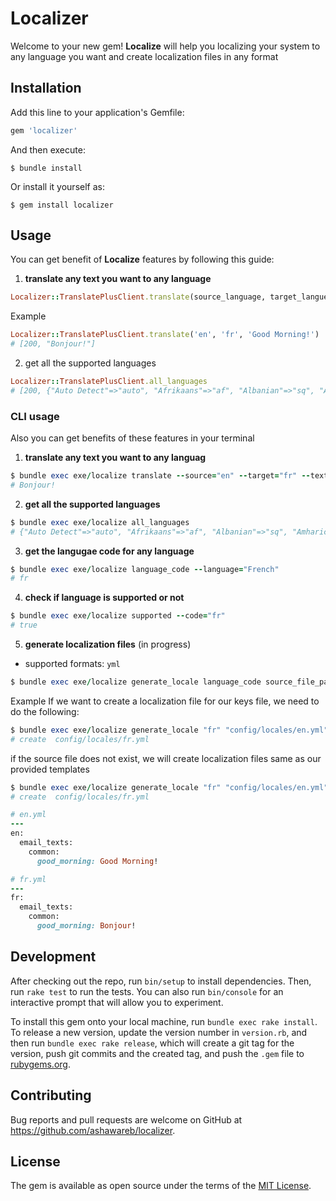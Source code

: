 # Localizer

Welcome to your new gem! **Localize** will help you localizing your system to any language you want and create localization files in any format

## Installation

Add this line to your application's Gemfile:

```ruby
gem 'localizer'
```

And then execute:

    $ bundle install

Or install it yourself as:

    $ gem install localizer

## Usage
You can get benefit of **Localize** features by following this guide:
1. **translate any text you want to any language**
```RUBY
Localizer::TranslatePlusClient.translate(source_language, target_langue, text)
```
Example
```RUBY
Localizer::TranslatePlusClient.translate('en', 'fr', 'Good Morning!')
# [200, "Bonjour!"]
```

2. get all the supported languages
```RUBY
Localizer::TranslatePlusClient.all_languages
# [200, {"Auto Detect"=>"auto", "Afrikaans"=>"af", "Albanian"=>"sq", "Amharic"=>"am", "Arabic"=>"ar", "Armenian"=>"hy", "Azerbaijani"=>"az", "Basque"=>"eu", "Belarusian"=>"be", "Bengali"=>"bn", "Bosnian"=>"bs", "Bulgarian"=>"bg", "Catalan"=>"ca", "Cebuano"=>"ceb", "Chinese (Simplified)"=>"zh-CN", "Chinese (Traditional)"=>"zh-TW", "Corsican"=>"co", "Croatian"=>"hr", "Czech"=>"cs", "Danish"=>"da", "Dutch"=>"nl", "English"=>"en", "Esperanto"=>"eo", "Estonian"=>"et", "Finnish"=>"fi", "French"=>"fr", "Frisian"=>"fy", "Galician"=>"gl", "Georgian"=>"ka", "German"=>"de", "Greek"=>"el", "Gujarati"=>"gu", "Haitian Creole"=>"ht", "Hausa"=>"ha", "Hawaiian"=>"haw", "Hebrew"=>"iw", "Hindi"=>"hi", "Hmong"=>"hmn", "Hungarian"=>"hu", "Icelandic"=>"is", "Igbo"=>"ig", "Indonesian"=>"id", "Irish"=>"ga", "Italian"=>"it", "Japanese"=>"ja", "Javanese"=>"jv", "Kannada"=>"kn", "Kazakh"=>"kk", "Khmer"=>"km", "Kinyarwanda"=>"rw", "Korean"=>"ko", "Kurdish (Kurmanji)"=>"ku", "Kurdish (Sorani)"=>"ckb", "Kyrgyz"=>"ky", "Lao"=>"lo", "Latin"=>"la", "Latvian"=>"lv", "Lithuanian"=>"lt", "Luxembourgish"=>"lb", "Macedonian"=>"mk", "Malagasy"=>"mg", "Malay"=>"ms", "Malayalam"=>"ml", "Maltese"=>"mt", "Maori"=>"mi", "Marathi"=>"mr", "Mongolian"=>"mn", "Myanmar (Burmese)"=>"my", "Nepali"=>"ne", "Norwegian"=>"no", "Nyanja (Chichewa)"=>"ny", "Odia (Oriya)"=>"or", "Pashto"=>"ps", "Persian"=>"fa", "Polish"=>"pl", "Portuguese (Portugal, Brazil)"=>"pt", "Punjabi"=>"pa", "Romanian"=>"ro", "Russian"=>"ru", "Samoan"=>"sm", "Scots Gaelic"=>"gd", "Serbian"=>"sr", "Sesotho"=>"st", "Shona"=>"sn", "Sindhi"=>"sd", "Sinhala (Sinhalese)"=>"si", "Slovak"=>"sk", "Slovenian"=>"sl", "Somali"=>"so", "Spanish"=>"es", "Sundanese"=>"su", "Swahili"=>"sw", "Swedish"=>"sv", "Tagalog (Filipino)"=>"tl", "Tajik"=>"tg", "Tamil"=>"ta", "Tatar"=>"tt", "Telugu"=>"te", "Thai"=>"th", "Turkish"=>"tr", "Turkmen"=>"tk", "Ukrainian"=>"uk", "Urdu"=>"ur", "Uyghur"=>"ug", "Uzbek"=>"uz", "Vietnamese"=>"vi", "Welsh"=>"cy", "Xhosa"=>"xh", "Yiddish"=>"yi", "Yoruba"=>"yo", "Zulu"=>"zu"}]
```

### CLI usage
Also you can get benefits of these features in your terminal
1. **translate any text you want to any languag**
```RUBY
$ bundle exec exe/localize translate --source="en" --target="fr" --text="Good Morning!"
# Bonjour!
```
2. **get all the supported languages**
```RUBY
$ bundle exec exe/localize all_languages
# {"Auto Detect"=>"auto", "Afrikaans"=>"af", "Albanian"=>"sq", "Amharic"=>"am", "Arabic"=>"ar", "Armenian"=>"hy", "Azerbaijani"=>"az", "Basque"=>"eu", "Belarusian"=>"be", "Bengali"=>"bn", "Bosnian"=>"bs", "Bulgarian"=>"bg", "Catalan"=>"ca", "Cebuano"=>"ceb", "Chinese (Simplified)"=>"zh-CN", "Chinese (Traditional)"=>"zh-TW", "Corsican"=>"co", "Croatian"=>"hr", "Czech"=>"cs", "Danish"=>"da", "Dutch"=>"nl", "English"=>"en", "Esperanto"=>"eo", "Estonian"=>"et", "Finnish"=>"fi", "French"=>"fr", "Frisian"=>"fy", "Galician"=>"gl", "Georgian"=>"ka", "German"=>"de", "Greek"=>"el", "Gujarati"=>"gu", "Haitian Creole"=>"ht", "Hausa"=>"ha", "Hawaiian"=>"haw", "Hebrew"=>"iw", "Hindi"=>"hi", "Hmong"=>"hmn", "Hungarian"=>"hu", "Icelandic"=>"is", "Igbo"=>"ig", "Indonesian"=>"id", "Irish"=>"ga", "Italian"=>"it", "Japanese"=>"ja", "Javanese"=>"jv", "Kannada"=>"kn", "Kazakh"=>"kk", "Khmer"=>"km", "Kinyarwanda"=>"rw", "Korean"=>"ko", "Kurdish (Kurmanji)"=>"ku", "Kurdish (Sorani)"=>"ckb", "Kyrgyz"=>"ky", "Lao"=>"lo", "Latin"=>"la", "Latvian"=>"lv", "Lithuanian"=>"lt", "Luxembourgish"=>"lb", "Macedonian"=>"mk", "Malagasy"=>"mg", "Malay"=>"ms", "Malayalam"=>"ml", "Maltese"=>"mt", "Maori"=>"mi", "Marathi"=>"mr", "Mongolian"=>"mn", "Myanmar (Burmese)"=>"my", "Nepali"=>"ne", "Norwegian"=>"no", "Nyanja (Chichewa)"=>"ny", "Odia (Oriya)"=>"or", "Pashto"=>"ps", "Persian"=>"fa", "Polish"=>"pl", "Portuguese (Portugal, Brazil)"=>"pt", "Punjabi"=>"pa", "Romanian"=>"ro", "Russian"=>"ru", "Samoan"=>"sm", "Scots Gaelic"=>"gd", "Serbian"=>"sr", "Sesotho"=>"st", "Shona"=>"sn", "Sindhi"=>"sd", "Sinhala (Sinhalese)"=>"si", "Slovak"=>"sk", "Slovenian"=>"sl", "Somali"=>"so", "Spanish"=>"es", "Sundanese"=>"su", "Swahili"=>"sw", "Swedish"=>"sv", "Tagalog (Filipino)"=>"tl", "Tajik"=>"tg", "Tamil"=>"ta", "Tatar"=>"tt", "Telugu"=>"te", "Thai"=>"th", "Turkish"=>"tr", "Turkmen"=>"tk", "Ukrainian"=>"uk", "Urdu"=>"ur", "Uyghur"=>"ug", "Uzbek"=>"uz", "Vietnamese"=>"vi", "Welsh"=>"cy", "Xhosa"=>"xh", "Yiddish"=>"yi", "Yoruba"=>"yo", "Zulu"=>"zu"}
```
3. **get the langugae code for any language**
```RUBY
$ bundle exec exe/localize language_code --language="French"
# fr
```
4. **check if language is supported or not**
```Ruby
$ bundle exec exe/localize supported --code="fr"
# true
```
5. **generate localization files** (in progress)
 - supported formats: `yml`
```RUBY
$ bundle exec exe/localize generate_locale language_code source_file_path format destination_path
```
Example
If we want to create a localization file for our keys file, we need to do the following:
```RUBY
$ bundle exec exe/localize generate_locale "fr" "config/locales/en.yml" "yml" "config/locales"
# create  config/locales/fr.yml
```
if the source file does not exist, we will create localization files same as our provided templates
```RUBY
$ bundle exec exe/localize generate_locale "fr" "config/locales/en.yml" "yml" "config/locales"
# create  config/locales/fr.yml
```

```RUBY
# en.yml
---
en:
  email_texts:
    common:
      good_morning: Good Morning!

# fr.yml
---
fr:
  email_texts:
    common:
      good_morning: Bonjour!

```
## Development

After checking out the repo, run `bin/setup` to install dependencies. Then, run `rake test` to run the tests. You can also run `bin/console` for an interactive prompt that will allow you to experiment.

To install this gem onto your local machine, run `bundle exec rake install`. To release a new version, update the version number in `version.rb`, and then run `bundle exec rake release`, which will create a git tag for the version, push git commits and the created tag, and push the `.gem` file to [rubygems.org](https://rubygems.org).

## Contributing

Bug reports and pull requests are welcome on GitHub at https://github.com/ashawareb/localizer.

## License

The gem is available as open source under the terms of the [MIT License](https://opensource.org/licenses/MIT).
